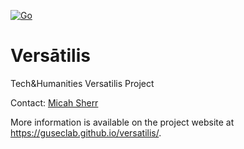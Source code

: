 [![Go](https://github.com/GUSecLab/versatilis/actions/workflows/go.yml/badge.svg)](https://github.com/GUSecLab/versatilis/actions/workflows/go.yml)

# Versātilis
Tech&amp;Humanities Versatilis Project

Contact: [Micah Sherr](https://micahsherr.com)

More information is available on the project website at https://guseclab.github.io/versatilis/.
